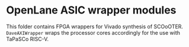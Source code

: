 # OpenLane ASIC wrapper modules

This folder contains FPGA wrappers for Vivado synthesis of SCOoOTER.
`DaveAXIWrapper` wraps the processor cores accordingly for the use with TaPaSCo RISC-V.